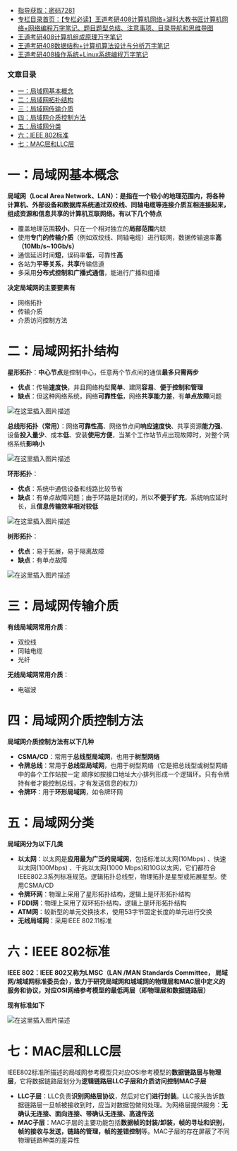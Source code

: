  

- [指导获取：密码7281](https://url18.ctfile.com/f/22722418-803125355-edf378)
- [专栏目录首页：【专栏必读】王道考研408计算机网络+湖科大教书匠计算机网络+网络编程万字笔记、题目题型总结、注意事项、目录导航和思维导图](https://zhangxing-tech.blog.csdn.net/article/details/125668174)
- [王道考研408计算机组成原理万字笔记](https://zhangxing-tech.blog.csdn.net/article/details/120664162?spm=1001.2014.3001.5502)
- [王道考研408数据结构+计算机算法设计与分析万字笔记](https://blog.csdn.net/qq_39183034/article/details/121501138?spm=1001.2014.3001.5501)
- [王道考研408操作系统+Linux系统编程万字笔记](https://zhangxing-tech.blog.csdn.net/article/details/121004242?spm=1001.2014.3001.5502)

### 文章目录

- [一：局域网基本概念](#_11)
- [二：局域网拓扑结构](#_31)
- [三：局域网传输介质](#_69)
- [四：局域网介质控制方法](#_83)
- [五：局域网分类](#_94)
- [六：IEEE 802标准](#IEEE_802_105)
- [七：MAC层和LLC层](#MACLLC_115)

# 一：局域网基本概念

**局域网（Local Area Network、LAN）：是指在一个较小的地理范围内，将各种计算机、外部设备和数据库系统通过双绞线、同轴电缆等连接介质互相连接起来，组成资源和信息共享的计算机互联网络。有以下几个特点**

- 覆盖地理范围**较小**，只在一个相对独立的**局部范围**内联
- 使用**专门的传输介质**（例如双绞线、同轴电缆）进行联网，数据传输速率**高（10Mb/s\~10Gb/s）**
- 通信延迟时间**短**，误码率**低**，可靠性**高**
- 各站为**平等关系**，**共享**传输信道
- 多采用**分布式控制和广播式通信**，能进行广播和组播

**决定局域网的主要要素有**

- 网络拓扑
- 传输介质
- 介质访问控制方法

# 二：局域网拓扑结构

**星形拓扑**：**中心节点**是控制中心，任意两个节点间的通信**最多只需两步**

- **优点**：传输**速度快**，并且网络构型**简单**、建网**容易**、**便于控制和管理**
- **缺点**：但这种网络系统，网络**可靠性低**，网络**共享能力差**，有**单点故障**问题

![在这里插入图片描述](https://ziquyun.com/main/csdn/img?url=https%3A%2F%2Fimg-blog.csdnimg.cn%2Ff0d7b436cf7d441592f1d667920d8391.png&rfUrl=https%3A%2F%2Fzhangxing-tech.blog.csdn.net%2Farticle%2Fdetails%2F125124453)

**总线形拓扑（常用）**：网络**可靠性高**、网络节点间**响应速度快**、共享资源**能力强**、设备**投入量少**、成本**低**、安装**使用方便**，当某个工作站节点出现故障时，对整个网络系统**影响小**

![在这里插入图片描述](https://ziquyun.com/main/csdn/img?url=https%3A%2F%2Fimg-blog.csdnimg.cn%2F9a91148b1d5b42abbaac8d6d29bcb27c.png&rfUrl=https%3A%2F%2Fzhangxing-tech.blog.csdn.net%2Farticle%2Fdetails%2F125124453)

**环形拓扑**：

- **优点**：系统中通信设备和线路比较节省
- **缺点**：有单点故障问题；由于环路是封闭的，所以**不便于扩充**，系统响应延时长，且**信息传输效率相对较低**

![在这里插入图片描述](https://ziquyun.com/main/csdn/img?url=https%3A%2F%2Fimg-blog.csdnimg.cn%2F50b17a3c112949da94bacfd241b44575.png&rfUrl=https%3A%2F%2Fzhangxing-tech.blog.csdn.net%2Farticle%2Fdetails%2F125124453)

**树形拓扑**：

- **优点**：易于拓展，易于隔离故障
- **缺点**：有单点故障

![在这里插入图片描述](https://ziquyun.com/main/csdn/img?url=https%3A%2F%2Fimg-blog.csdnimg.cn%2F6e3845900ea8479d8aefc8f606d6ae76.png&rfUrl=https%3A%2F%2Fzhangxing-tech.blog.csdn.net%2Farticle%2Fdetails%2F125124453)

# 三：局域网传输介质

**有线局域网常用介质**：

- 双绞线
- 同轴电缆
- 光纤

**无线局域网常用介质**：

- 电磁波

# 四：局域网介质控制方法

**局域网介质控制方法有以下几种**

- **CSMA/CD**：常用于**总线型局域网**，也用于**树型网络**
- **令牌总线**：常用于**总线型局域网**，也用于树型网络（它是把总线型或树型网络中的各个工作站按一定 顺序如按接口地址大小排列形成一个逻辑环。只有令牌持有者才能控制总线，才有发送信息的权力）
- **令牌环**：用于**环形局域网**，如令牌环网

# 五：局域网分类

**局域网分为以下几类**

- **以太网**：以太网是**应用最为广泛的局域网**，包括标准以太网\(10Mbps\) 、快速以太网\(100Mbps\) 、千兆以太网\(1000 Mbps\)和10G以太网，它们都符合IEEE802.3系列标准规范。逻辑拓扑总线型，物理拓扑是星型或拓展星型。使用CSMA/CD
- **令牌环网**：物理上采用了星形拓扑结构，逻辑上是环形拓扑结构
- **FDDI网**：物理上采用了双环拓扑结构，逻辑上是环形拓扑结构
- **ATM网**：较新型的单元交换技术，使用53字节固定长度的单元进行交换
- **无线局域网**：采用IEEE 802.11标准

# 六：IEEE 802标准

**IEEE 802：IEEE 802又称为LMSC（LAN /MAN Standards Committee， 局域网/城域网标准委员会），致力于研究局域网和城域网的物理层和MAC层中定义的服务和协议，对应OSI网络参考模型的最低两层（即物理层和数据链路层）**

**现有标准如下**

![在这里插入图片描述](https://ziquyun.com/main/csdn/img?url=https%3A%2F%2Fimg-blog.csdnimg.cn%2F64acd9f117be4ed1b6aacd20fbf7a176.png&rfUrl=https%3A%2F%2Fzhangxing-tech.blog.csdn.net%2Farticle%2Fdetails%2F125124453)

# 七：MAC层和LLC层

IEEE802标准所描述的局域网参考模型只对应OSI参考模型的**数据链路层与物理层**，它将数据链路层划分为**逻辑链路层LLC子层和介质访问控制MAC子层**

- **LLC子层**：LLC负责**识别网络层协议**，然后对它们**进行封装**。LLC报头告诉数据链路层一旦帧被接收到时，应当对数据包做何处理。为网络层提供服务：**无确认无连接、面向连接、带确认无连接、高速传送**
- **MAC子层**：MAC子层的主要功能包括**数据帧的封装/卸装，帧的寻址和识别，帧的接收与发送，链路的管理，帧的差错控制**等。MAC子层的存在屏蔽了不同物理链路种类的差异性